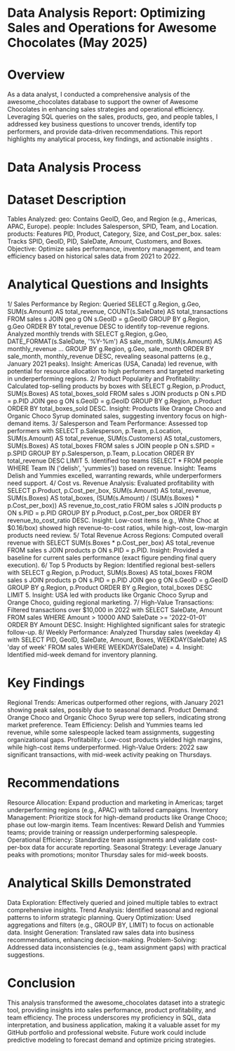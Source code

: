 # Data Analysis Report: Optimizing Sales and Operations for Awesome Chocolates (May 2025)
# Overview
As a data analyst, I conducted a comprehensive analysis of the awesome_chocolates database to support the owner of Awesome Chocolates in enhancing sales strategies and operational efficiency. Leveraging SQL queries on the sales, products, geo, and people tables, I addressed key business questions to uncover trends, identify top performers, and provide data-driven recommendations. This report highlights my analytical process, key findings, and actionable insights .

# Data Analysis Process
# Dataset Description
Tables Analyzed:
geo: Contains GeoID, Geo, and Region (e.g., Americas, APAC, Europe).
people: Includes Salesperson, SPID, Team, and Location.
products: Features PID, Product, Category, Size, and Cost_per_box.
sales: Tracks SPID, GeoID, PID, SaleDate, Amount, Customers, and Boxes.
Objective: Optimize sales performance, inventory management, and team efficiency based on historical sales data from 2021 to 2022.

# Analytical Questions and Insights
 1/ Sales Performance by Region:
Queried SELECT g.Region, g.Geo, SUM(s.Amount) AS total_revenue, COUNT(s.SaleDate) AS total_transactions FROM sales s JOIN geo g ON s.GeoID = g.GeoID GROUP BY g.Region, g.Geo ORDER BY total_revenue DESC to identify top-revenue regions.
Analyzed monthly trends with SELECT g.Region, g.Geo, DATE_FORMAT(s.SaleDate, '%Y-%m') AS sale_month, SUM(s.Amount) AS monthly_revenue ... GROUP BY g.Region, g.Geo, sale_month ORDER BY sale_month, monthly_revenue DESC, revealing seasonal patterns (e.g., January 2021 peaks).
Insight: Americas (USA, Canada) led revenue, with potential for resource allocation to high performers and targeted marketing in underperforming regions.
 2/ Product Popularity and Profitability:
Calculated top-selling products by boxes with SELECT g.Region, p.Product, SUM(s.Boxes) AS total_boxes_sold FROM sales s JOIN products p ON s.PID = p.PID JOIN geo g ON s.GeoID = g.GeoID GROUP BY g.Region, p.Product ORDER BY total_boxes_sold DESC.
Insight: Products like Orange Choco and Organic Choco Syrup dominated sales, suggesting inventory focus on high-demand items.
 3/ Salesperson and Team Performance:
Assessed top performers with SELECT p.Salesperson, p.Team, p.Location, SUM(s.Amount) AS total_revenue, SUM(s.Customers) AS total_customers, SUM(s.Boxes) AS total_boxes FROM sales s JOIN people p ON s.SPID = p.SPID GROUP BY p.Salesperson, p.Team, p.Location ORDER BY total_revenue DESC LIMIT 5.
Identified top teams (SELECT * FROM people WHERE Team IN ('delish', 'yummies')) based on revenue.
Insight: Teams Delish and Yummies excelled, warranting rewards, while underperformers need support.
 4/ Cost vs. Revenue Analysis:
Evaluated profitability with SELECT p.Product, p.Cost_per_box, SUM(s.Amount) AS total_revenue, SUM(s.Boxes) AS total_boxes, (SUM(s.Amount) / (SUM(s.Boxes) * p.Cost_per_box)) AS revenue_to_cost_ratio FROM sales s JOIN products p ON s.PID = p.PID GROUP BY p.Product, p.Cost_per_box ORDER BY revenue_to_cost_ratio DESC.
Insight: Low-cost items (e.g., White Choc at $0.16/box) showed high revenue-to-cost ratios, while high-cost, low-margin products need review.
 5/ Total Revenue Across Regions:
Computed overall revenue with SELECT SUM(s.Boxes * p.Cost_per_box) AS total_revenue FROM sales s JOIN products p ON s.PID = p.PID.
Insight: Provided a baseline for current sales performance (exact figure pending final query execution).
 6/ Top 5 Products by Region:
Identified regional best-sellers with SELECT g.Region, p.Product, SUM(s.Boxes) AS total_boxes FROM sales s JOIN products p ON s.PID = p.PID JOIN geo g ON s.GeoID = g.GeoID GROUP BY g.Region, p.Product ORDER BY g.Region, total_boxes DESC LIMIT 5.
Insight: USA led with products like Organic Choco Syrup and Orange Choco, guiding regional marketing.
 7/ High-Value Transactions:
Filtered transactions over $10,000 in 2022 with SELECT SaleDate, Amount FROM sales WHERE Amount > 10000 AND SaleDate >= '2022-01-01' ORDER BY Amount DESC.
Insight: Highlighted significant sales for strategic follow-up.
 8/ Weekly Performance:
Analyzed Thursday sales (weekday 4) with SELECT PID, GeoID, SaleDate, Amount, Boxes, WEEKDAY(SaleDate) AS 'day of week' FROM sales WHERE WEEKDAY(SaleDate) = 4.
Insight: Identified mid-week demand for inventory planning.

# Key Findings
Regional Trends: Americas outperformed other regions, with January 2021 showing peak sales, possibly due to seasonal demand.
Product Demand: Orange Choco and Organic Choco Syrup were top sellers, indicating strong market preference.
Team Efficiency: Delish and Yummies teams led revenue, while some salespeople lacked team assignments, suggesting organizational gaps.
Profitability: Low-cost products yielded high margins, while high-cost items underperformed.
High-Value Orders: 2022 saw significant transactions, with mid-week activity peaking on Thursdays.
# Recommendations
Resource Allocation: Expand production and marketing in Americas; target underperforming regions (e.g., APAC) with tailored campaigns.
Inventory Management: Prioritize stock for high-demand products like Orange Choco; phase out low-margin items.
Team Incentives: Reward Delish and Yummies teams; provide training or reassign underperforming salespeople.
Operational Efficiency: Standardize team assignments and validate cost-per-box data for accurate reporting.
Seasonal Strategy: Leverage January peaks with promotions; monitor Thursday sales for mid-week boosts.
# Analytical Skills Demonstrated
Data Exploration: Effectively queried and joined multiple tables to extract comprehensive insights.
Trend Analysis: Identified seasonal and regional patterns to inform strategic planning.
Query Optimization: Used aggregations and filters (e.g., GROUP BY, LIMIT) to focus on actionable data.
Insight Generation: Translated raw sales data into business recommendations, enhancing decision-making.
Problem-Solving: Addressed data inconsistencies (e.g., team assignment gaps) with practical suggestions.
# Conclusion
This analysis transformed the awesome_chocolates dataset into a strategic tool, providing insights into sales performance, product profitability, and team efficiency. The process underscores my proficiency in SQL, data interpretation, and business application, making it a valuable asset for my GitHub portfolio and professional website. Future work could include predictive modeling to forecast demand and optimize pricing strategies.
